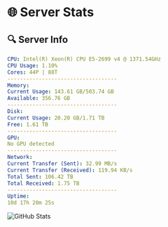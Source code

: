 # 🌐 Server Stats
## 🔍 Server Info
```yaml
CPU: Intel(R) Xeon(R) CPU E5-2699 v4 @ 1371.54GHz
CPU Usage: 1.10%
Cores: 44P | 88T
-----------------------------------
Memory:
Current Usage: 143.61 GB/503.74 GB
Available: 356.76 GB
-----------------------------------
Disk:
Current Usage: 20.20 GB/1.71 TB
Free: 1.61 TB
-----------------------------------
GPU:
No GPU detected
-----------------------------------
Network:
Current Transfer (Sent): 32.99 MB/s
Current Transfer (Received): 119.94 KB/s
Total Sent: 106.42 TB
Total Received: 1.75 TB
-----------------------------------
Uptime:
10d 17h 20m 25s
```
![GitHub Stats](https://img.shields.io/badge/Updated-2025-02-18_16:03:43-blue)